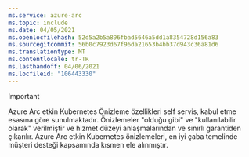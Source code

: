 ```yaml
---
ms.service: azure-arc
ms.topic: include
ms.date: 04/05/2021
ms.openlocfilehash: 52d5a2b5a896fbad5646a5dd1a8354728d156a83
ms.sourcegitcommit: 56b0c7923d67f96da21653b4bb37d943c36a81d6
ms.translationtype: MT
ms.contentlocale: tr-TR
ms.lasthandoff: 04/06/2021
ms.locfileid: "106443330"
---
```

> [!IMPORTANT]
> Azure Arc etkin Kubernetes Önizleme özellikleri self servis, kabul etme esasına göre sunulmaktadır. Önizlemeler "olduğu gibi" ve "kullanılabilir olarak" verilmiştir ve hizmet düzeyi anlaşmalarından ve sınırlı garantiden çıkarılır. Azure Arc etkin Kubernetes önizlemeleri, en iyi çaba temelinde müşteri desteği kapsamında kısmen ele alınmıştır.